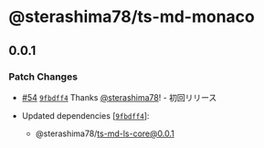 # @sterashima78/ts-md-monaco

## 0.0.1

### Patch Changes

- [#54](https://github.com/sterashima78/ts-md/pull/54) [`9fbdff4`](https://github.com/sterashima78/ts-md/commit/9fbdff475e9e9db6a607a975563e9a8daf167ea1) Thanks [@sterashima78](https://github.com/sterashima78)! - 初回リリース

- Updated dependencies [[`9fbdff4`](https://github.com/sterashima78/ts-md/commit/9fbdff475e9e9db6a607a975563e9a8daf167ea1)]:
  - @sterashima78/ts-md-ls-core@0.0.1
